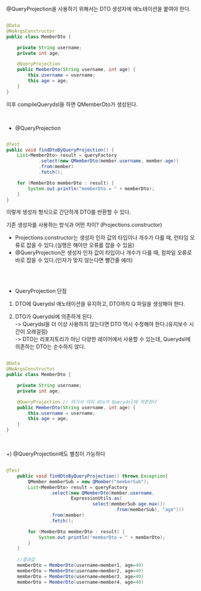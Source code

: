 @QueryProjection을 사용하기 위해서는 DTO 생성자에 애노테이션을 붙여야 한다.

```java

@Data
@NoArgsConstructor
public class MemberDto {

    private String username;
    private int age;

    @QueryProjection
    public MemberDto(String username, int age) {
        this.username = username;
        this.age = age;
    }
}

```

이후 compileQuerydsl을 하면 QMemberDto가 생성된다.

<br/>

* @QueryProjection

```java

@Test
public void findDtoByQueryProjection() {
    List<MemberDto> result = queryFactory
            .select(new QMemberDto(member.username, member.age))
            .from(member)
            .fetch();

    for (MemberDto memberDto : result) {
        System.out.println("memberDto = " + memberDto);
    }
}

```

이렇게 생성자 형식으로 간단하게 DTO를 반환할 수 있다.

기존 생성자를 사용하는 방식과 어떤 차이? (Projections.constructor)
- Projections.constructor는 생성자 인자 값의 타입이나 개수가 다를 때, 런타임 오류로 잡을 수 있다.(실행은 해야만 오류를 잡을 수 있음)
- @QueryProjection은 생성자 인자 값이 타입이나 개수가 다를 때, 컴파일 오류로 바로 잡을 수 있다.(인자가 맞지 않는다면 빨간줄 에러)


<br/><br/>

* QueryProjection 단점


1. DTO에 Querydsl 애노테이션을 유지하고, DTO까지 Q 파일을 생성해야 한다.

2. DTO가 Querydsl에 의존하게 된다.<br/>
-> Querydsl을 더 이상 사용하지 않는다면 DTO 역시 수정해야 한다.(유지보수 시간이 오래걸림)<br/>
-> DTO는 리포지토리가 아닌 다양한 레이어에서 사용할 수 있는데, Querydsl에 의존하는 DTO는 순수하지 않다.<br/>


```java

@Data
@NoArgsConstructor
public class MemberDto {

    private String username;
    private int age;

    @QueryProjection // 여기서 이미 dto가 Querydsl에 의존한다
    public MemberDto(String username, int age) {
        this.username = username;
        this.age = age;
    }
}

```

<br/>

+) @QueryProjection에도 별칭이 가능하다

```java

@Test
    public void findDtoByQueryProjection() throws Exception{
        QMember memberSub = new QMember("memberSub");
        List<MemberDto> result = queryFactory
                .select(new QMemberDto(member.username,
                        ExpressionUtils.as(
                                select(memberSub.age.max())
                                        .from(memberSub), "age")))
                .from(member)
                .fetch();

        for (MemberDto memberDto : result) {
            System.out.println("memberDto = " + memberDto);
        }
    }
    
    //결과값
    memberDto = MemberDto(username=member1, age=40)
    memberDto = MemberDto(username=member2, age=40)
    memberDto = MemberDto(username=member3, age=40)
    memberDto = MemberDto(username=member4, age=40)


```

